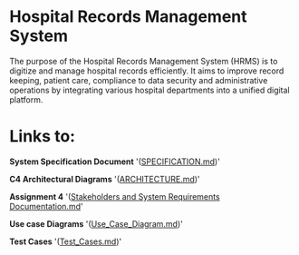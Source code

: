 # Hospital Records Management System  

The purpose of the Hospital Records Management System (HRMS) is to digitize and manage hospital records efficiently. It aims to improve record keeping, patient care, compliance to data security and administrative operations by integrating various hospital departments into a unified digital platform. 

# Links to:

**System Specification Document**   '([SPECIFICATION.md](https://github.com/Salizwa100/Hospital-Records-Management-System/blob/main/SPECIFICATION.md))'   

**C4 Architectural Diagrams**  '([ARCHITECTURE.md](https://github.com/Salizwa100/Hospital-Records-Management-System/blob/main/ARCHITECTURE.md))'


**Assignment 4**    '([Stakeholders and System Requirements Documentation.md](https://github.com/Salizwa100/Hospital-Records-Management-System/blob/main/Assignment4.md)'     


**Use case Diagrams**  '([Use_Case_Diagram.md](https://github.com/Salizwa100/Hospital-Records-Management-System/blob/main/Use_Case_Diagram.md))'       


**Test Cases**  '([Test_Cases.md](https://github.com/Salizwa100/Hospital-Records-Management-System/blob/main/Test_Cases.md))'








